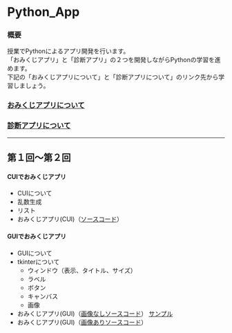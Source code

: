 # Python_App

### 概要
授業でPythonによるアプリ開発を行います。<br>
「おみくじアプリ」と「診断アプリ」の２つを開発しながらPythonの学習を進めます。<br>
下記の「おみくじアプリについて」と「診断アプリについて」のリンク先から学習しましょう。<br>

### [おみくじアプリについて](https://github.com/UC-k/Python_App/blob/main/omikuji.md)
### [診断アプリについて](#)

---

## 第１回〜第２回
#### CUIでおみくじアプリ
- CUIについて
- 乱数生成
- リスト
- おみくじアプリ(CUI)（[ソースコード](https://github.com/UC-k/Python_App/blob/main/omikuji01.py)）
#### GUIでおみくじアプリ
- GUIについて
- tkinterについて
  - ウィンドウ（表示、タイトル、サイズ）
  - ラベル
  - ボタン
  - キャンバス
  - 画像
- おみくじアプリ(GUI)（[画像なしソースコード](https://github.com/UC-k/Python_App/blob/main/omikuji02.py)）
  [サンプル](https://github.com/UC-k/Python_App/blob/main/img/sample01.png)
- おみくじアプリ(GUI)（[画像ありソースコード](#)）
